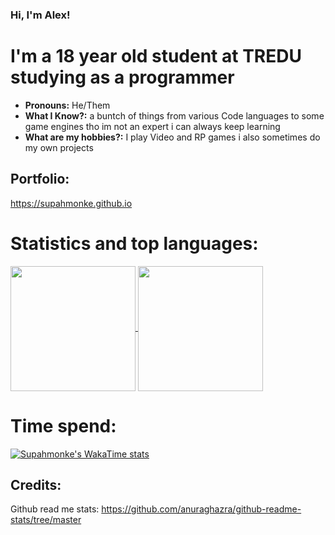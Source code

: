 ### Hi, I'm Alex!

# I'm a 18 year old student at TREDU studying as a programmer
- **Pronouns:** He/Them
- **What I Know?:** a buntch of things from various Code languages to some game engines tho im not an expert i can always keep learning
- **What are my hobbies?:** I play Video and RP games i also sometimes do my own projects


## Portfolio:
https://supahmonke.github.io

# Statistics and top languages:
<a href="https://github.com/anuraghazra/github-readme-stats">
  <img height=200 align="center" src="https://github-readme-stats.vercel.app/api?username=supahmonke&show_icons=true&theme=merko" />
<a href="https://github.com/anuraghazra/convoychat">
  <img height=200 align="center" src="https://github-readme-stats.vercel.app/api/top-langs?username=anuraghazra&langs_count=6&theme=merko&layout=compact&card_width=320" />
</a>

# Time spend:
[![Supahmonke's WakaTime stats](https://github-readme-stats.vercel.app/api/wakatime?username=supahmonke\&layout=compact&theme=merko)](https://github.com/anuraghazra/github-readme-stats)

## Credits:
Github read me stats:
https://github.com/anuraghazra/github-readme-stats/tree/master
